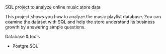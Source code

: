 SQL project to analyze online music store data

This project shows you how to analyze the music playlist database. You can examine the dataset with SQL and help the store understand its business growth by answering simple questions.

Database & tools
* Postgre SQL
